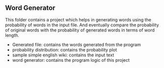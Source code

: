 ## Word Generator

This folder contains a project which helps in generating words using the probability of words in the input file. And eventually compare the probability of original words with the probability of generated words in terms of word length.

* Generated file: contains the words generated from the program
* probability distribution: contains the probability plot
* sample simple english wiki: contains the input text
* word generator: contains the program logic of this project
